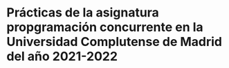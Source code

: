 # Prácticas de la asignatura propgramación concurrente en la Universidad Complutense de Madrid del año 2021-2022
